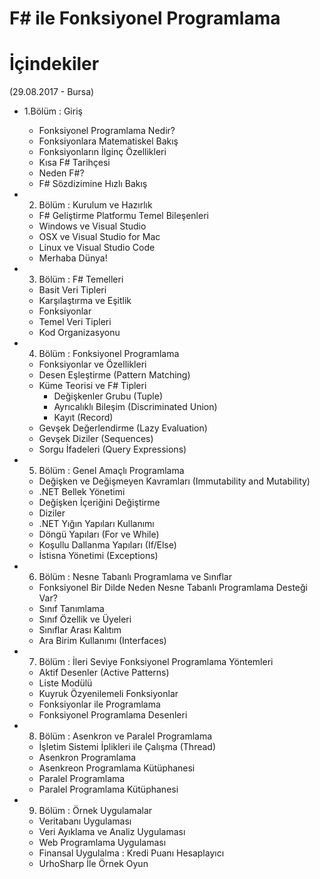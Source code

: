 # F# ile Fonksiyonel Programlama

# İçindekiler 
(29.08.2017 - Bursa)

* 1.Bölüm : Giriş
  * Fonksiyonel Programlama Nedir?
  * Fonksiyonlara Matematiskel Bakış
  * Fonksiyonların İlginç Özellikleri
  * Kısa F# Tarihçesi
  * Neden F#?
  * F# Sözdizimine Hızlı Bakış

* 2. Bölüm : Kurulum ve Hazırlık
  * F# Geliştirme Platformu Temel Bileşenleri 
  * Windows ve Visual Studio 
  * OSX ve Visual Studio for Mac
  * Linux ve Visual Studio Code
  * Merhaba Dünya!

* 3. Bölüm : F# Temelleri
  * Basit Veri Tipleri
  * Karşılaştırma ve Eşitlik
  * Fonksiyonlar
  * Temel Veri Tipleri
  * Kod Organizasyonu

* 4. Bölüm : Fonksiyonel Programlama
  * Fonksiyonlar ve Özellikleri
  * Desen Eşleştirme (Pattern Matching)
  * Küme Teorisi ve F# Tipleri
    * Değişkenler Grubu (Tuple)
    * Ayrıcalıklı Bileşim (Discriminated Union)
    * Kayıt (Record) 
  * Gevşek Değerlendirme (Lazy Evaluation)
  * Gevşek Diziler (Sequences)
  * Sorgu İfadeleri (Query Expressions)

* 5. Bölüm : Genel Amaçlı Programlama
  * Değişken ve Değişmeyen Kavramları (Immutability and Mutability)
  * .NET Bellek Yönetimi
  * Değişken İçeriğini Değiştirme
  * Diziler
  * .NET Yığın Yapıları Kullanımı
  * Döngü Yapıları (For ve While)
  * Koşullu Dallanma Yapıları (If/Else)
  * İstisna Yönetimi (Exceptions)

* 6. Bölüm : Nesne Tabanlı Programlama ve Sınıflar
  * Fonksiyonel Bir Dilde Neden Nesne Tabanlı Programlama Desteği Var?
  * Sınıf Tanımlama
  * Sınıf Özellik ve Üyeleri 
  * Sınıflar Arası Kalıtım 
  * Ara Birim Kullanımı (Interfaces)

* 7. Bölüm : İleri Seviye Fonksiyonel Programlama Yöntemleri
  * Aktif Desenler (Active Patterns)
  * Liste Modülü
  * Kuyruk Özyenilemeli Fonksiyonlar
  * Fonksiyonlar ile Programlama
  * Fonksiyonel Programlama Desenleri

* 8. Bölüm : Asenkron ve Paralel Programlama
  * İşletim Sistemi İplikleri ile Çalışma (Thread)
  * Asenkron Programlama
  * Asenkreon Programlama Kütüphanesi
  * Paralel Programlama
  * Paralel Programlama Kütüphanesi

* 9. Bölüm : Örnek Uygulamalar
  * Veritabanı Uygulaması
  * Veri Ayıklama ve Analiz Uygulaması
  * Web Programlama Uygulaması
  * Finansal Uygulalma : Kredi Puanı Hesaplayıcı
  * UrhoSharp İle Örnek Oyun 
